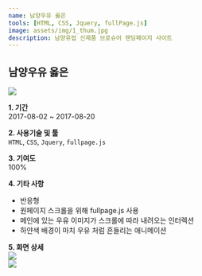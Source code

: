 ```yaml
---
name: 남양우유 옳은
tools: [HTML, CSS, Jquery, fullPage.js]
image: assets/img/1_thum.jpg
description: 남양유업 신제품 브로슈어 랜딩페이지 사이트
---
```


## 남양우유 옳은
![](../assets/img/1_title.jpg)

**1. 기간**   
2017-08-02 ~ 2017-08-20   
  
**2. 사용기술 및 툴**   
`HTML`, `CSS`, `Jquery`, `fullpage.js`   
  
**3. 기여도**   
100%   
   
**4. 기타 사항**   
- 반응형   
- 원페이지 스크롤을 위해 fullpage.js 사용
- 메인에 있는 우유 이미지가 스크롤에 따라 내려오는 인터렉션
- 하얀색 배경이 마치 우유 처럼 흔들리는 애니메이션
   
**5. 화면 상세**   
![](../assets/img/1_cont.jpg)  
![](../assets/img/1_cont2.jpg)  